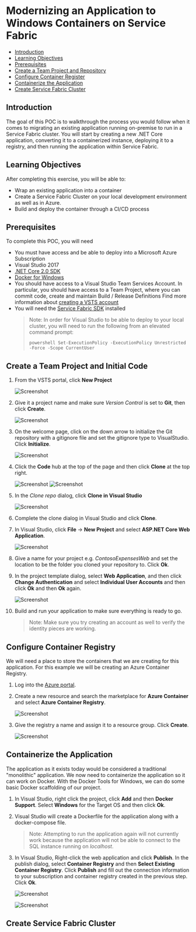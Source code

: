# Modernizing an Application to Windows Containers on Service Fabric

* [Introduction](#introduction)
* [Learning Objectives](#learning-objectives)
* [Prerequisites](#prerequisites)
* [Create a Team Project and Repository](#create-a-team-project-and-initial-code)
* [Configure Container Register](#configure-container-registry)
* [Containerize the Application](#containerize-the-application)
* [Create Service Fabric Cluster](#create-service-fabric-cluster)

## Introduction
The goal of this POC is to walkthrough the process you would follow when it comes to migrating an existing application running on-premise to run in a Service Fabric cluster. You will start by creating a new .NET Core application, converting it to a containerized instance, deploying it to a registry, and then running the application within Service Fabric.

## Learning Objectives
After completing this exercise, you will be able to:
* Wrap an existing application into a container
* Create a Service Fabric Cluster on your local development environment as well as in Azure.
* Build and deploy the container through a CI/CD process

## Prerequisites
To complete this POC, you will need
* You must have access and be able to deploy into a Microsoft Azure Subscription
* Visual Studio 2017
* [.NET Core 2.0 SDK](https://www.microsoft.com/net/download/core)
* [Docker for Windows](https://www.docker.com/docker-windows)
* You should have access to a Visual Studio Team Services Account. In particular, you should have access to a Team Project, where you can commit code, create and maintain Build / Release Definitions Find more information about [creating a VSTS account](https://docs.microsoft.com/en-us/vsts/accounts/create-account-msa-or-work-student)
* You will need the [Service Fabric SDK](http://www.microsoft.com/web/handlers/webpi.ashx?command=getinstallerredirect&appid=MicrosoftAzure-ServiceFabric-CoreSDK) installed
  > Note: In order for Visual Studio to be able to deploy to your local cluster, you will need to run the following from an elevated command prompt:
  > ```
  > powershell Set-ExecutionPolicy -ExecutionPolicy Unrestricted -Force -Scope CurrentUser
  > ```

## Create a Team Project and Initial Code
1. From the VSTS portal, click **New Project**

    ![Screenshot](Images/mod-sf-1.png)

2. Give it a project name and make sure *Version Control* is set to **Git**, then click **Create**.

    ![Screenshot](Images/mod-sf-2.png)
    
3. On the welcome page, click on the down arrow to initialize the Git repository with a gitignore file and set the gitignore type to VisualStudio. Click **Initialize**.

    ![Screenshot](Images/mod-sf-3.png)
    
4. Click the **Code** hub at the top of the page and then click **Clone** at the top right.

    ![Screenshot](Images/mod-sf-4.png)
    ![Screenshot](Images/mod-sf-5.png)
    
5. In the *Clone repo* dialog, click **Clone in Visual Studio**

    ![Screenshot](Images/mod-sf-6.png)
    
6. Complete the clone dialog in Visual Studio and click **Clone**.
7. In Visual Studio, click **File** -> **New Project** and select **ASP.NET Core Web Application**.

    ![Screenshot](Images/mod-sf-7.png)
    
8. Give a name for your project e.g. *ContosoExpensesWeb* and set the location to be the folder you cloned your repository to. Click **Ok**.
9. In the project template dialog, select **Web Application**, and then click **Change Authentication** and select **Individual User Accounts** and then click **Ok** and then **Ok** again.

    ![Screenshot](Images/mod-sf-8.png)
    
10. Build and run your application to make sure everything is ready to go.
    > Note: Make sure you try creating an account as well to verify the identity pieces are working.

## Configure Container Registry
We will need a place to store the containers that we are creating for this application. For this example we will be creating an Azure Container Registry.

1. Log into the [Azure portal](https://portal.azure.com).
2. Create a new resource and search the marketplace for **Azure Container** and select **Azure Container Registry**.

    ![Screenshot](Images/mod-sf-9.png)

3. Give the registry a name and assign it to a resource group. Click **Create**.

    ![Screenshot](Images/mod-sf-10.png)


## Containerize the Application
The application as it exists today would be considered a traditional "monolithic" application. We now need to containerize the application so it can work on Docker. With the Docker Tools for Windows, we can do some basic Docker scaffolding of our project.

1. In Visual Studio, right click the project, click **Add** and then **Docker Support**. Select **Windows** for the Target OS and then click **Ok**.
2. Visual Studio will create a Dockerfile for the application along with a docker-compose file.
    > Note: Attempting to run the application again will not currently work because the application will not be able to connect to the SQL instance running on *localhost*.
3. In Visual Studio, Right-click the web application and click **Publish**. In the publish dialog, select **Container Registry** and then **Select Existing Container Registry**. Click **Publish** and fill out the connection information to your subscription and container registry created in the previous step. Click **Ok**.

    ![Screenshot](Images/mod-sf-11.png)


    ![Screenshot](Images/mod-sf-12.png)

## Create Service Fabric Cluster